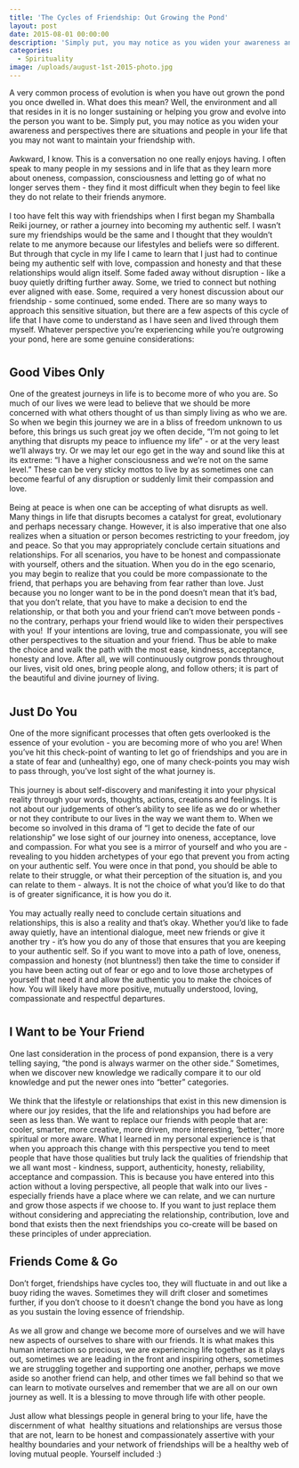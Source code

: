 ```yaml
---
title: 'The Cycles of Friendship: Out Growing the Pond'
layout: post
date: 2015-08-01 00:00:00
description: 'Simply put, you may notice as you widen your awareness and perspectives there are situations and people in your life that you may not want to maintain your friendship with.'
categories:
  - Spirituality
image: /uploads/august-1st-2015-photo.jpg
---
```



A very common process of evolution is when you have out grown the pond you once dwelled in. What does this mean? Well, the environment and all that resides in it is no longer sustaining or helping you grow and evolve into the person you want to be. Simply put, you may notice as you widen your awareness and perspectives there are situations and people in your life that you may not want to maintain your friendship with.
<br>
<br>Awkward, I know. This is a conversation no one really enjoys having. I often speak to many people in my sessions and in life that as they learn more about oneness, compassion, consciousness and letting go of what no longer serves them - they find it most difficult when they begin to feel like they do not relate to their friends anymore.
<br>
<br>I too have felt this way with friendships when I first began my Shamballa Reiki journey, or rather a journey into becoming my authentic self. I wasn’t sure my friendships would be the same and I thought that they wouldn’t relate to me anymore because our lifestyles and beliefs were so different. But through that cycle in my life I came to learn that I just had to continue being my authentic self with love, compassion and honesty and that these relationships would align itself. Some faded away without disruption - like a buoy quietly drifting further away. Some, we tried to connect but nothing ever aligned with ease. Some, required a very honest discussion about our friendship - some continued, some ended. There are so many ways to approach this sensitive situation, but there are a few aspects of this cycle of life that I have come to understand as I have seen and lived through them myself. Whatever perspective you’re experiencing while you’re outgrowing your pond, here are some genuine considerations:

# #

## Good Vibes Only

One of the greatest journeys in life is to become more of who you are. So much of our lives we were lead to believe that we should be more concerned with what others thought of us than simply living as who we are. So when we begin this journey we are in a bliss of freedom unknown to us before, this brings us such great joy we often decide, “I’m not going to let anything that disrupts my peace to influence my life” - or at the very least we’ll always try. Or we may let our ego get in the way and sound like this at its extreme: “I have a higher consciousness and we’re not on the same level.” These can be very sticky mottos to live by as sometimes one can become fearful of any disruption or suddenly limit their compassion and love.
<br>
<br>Being at peace is when one can be accepting of what disrupts as well. Many things in life that disrupts becomes a catalyst for great, evolutionary and perhaps necessary change. However, it is also imperative that one also realizes when a situation or person becomes restricting to your freedom, joy and peace. So that you may appropriately conclude certain situations and relationships. For all scenarios, you have to be honest and compassionate with yourself, others and the situation. When you do in the ego scenario, you may begin to realize that you could be more compassionate to the friend, that perhaps you are behaving from fear rather than love. Just because you no longer want to be in the pond doesn’t mean that it’s bad, that you don’t relate, that you have to make a decision to end the relationship, or that both you and your friend can’t move between ponds - no the contrary, perhaps your friend would like to widen their perspectives with you!  If your intentions are loving, true and compassionate, you will see other perspectives to the situation and your friend. Thus be able to make the choice and walk the path with the most ease, kindness, acceptance, honesty and love. After all, we will continuously outgrow ponds throughout our lives, visit old ones, bring people along, and follow others; it is part of the beautiful and divine journey of living.

# #

## Just Do You

One of the more significant processes that often gets overlooked is the essence of your evolution - you are becoming more of who you are! When you’ve hit this check-point of wanting to let go of friendships and you are in a state of fear and (unhealthy) ego, one of many check-points you may wish to pass through, you’ve lost sight of the what journey is.
<br>
<br>This journey is about self-discovery and manifesting it into your physical reality through your words, thoughts, actions, creations and feelings. It is not about our judgements of other’s ability to see life as we do or whether or not they contribute to our lives in the way we want them to. When we become so involved in this drama of “I get to decide the fate of our relationship” we lose sight of our journey into oneness, acceptance, love and compassion. For what you see is a mirror of yourself and who you are - revealing to you hidden archetypes of your ego that prevent you from acting on your authentic self. You were once in that pond, you should be able to relate to their struggle, or what their perception of the situation is, and you can relate to them - always. It is not the choice of what you’d like to do that is of greater significance, it is how you do it.
<br>
<br>You may actually really need to conclude certain situations and relationships, this is also a reality and that’s okay. Whether you’d like to fade away quietly, have an intentional dialogue, meet new friends or give it another try - it’s how you do any of those that ensures that you are keeping to your authentic self. So if you want to move into a path of love, oneness, compassion and honesty (not bluntness!) then take the time to consider if you have been acting out of fear or ego and to love those archetypes of yourself that need it and allow the authentic you to make the choices of how. You will likely have more positive, mutually understood, loving, compassionate and respectful departures.

# #

## I Want to be Your Friend

One last consideration in the process of pond expansion, there is a very telling saying, “the pond is always warmer on the other side.” Sometimes, when we discover new knowledge we radically compare it to our old knowledge and put the newer ones into “better” categories.
<br>
<br>We think that the lifestyle or relationships that exist in this new dimension is where our joy resides, that the life and relationships you had before are seen as less than. We want to replace our friends with people that are: cooler, smarter, more creative, more driven, more interesting, ‘better,’ more spiritual or more aware. What I learned in my personal experience is that when you approach this change with this perspective you tend to meet people that have those qualities but truly lack the qualities of friendship that we all want most - kindness, support, authenticity, honesty, reliability, acceptance and compassion. This is because you have entered into this action without a loving perspective, all people that walk into our lives - especially friends have a place where we can relate, and we can nurture and grow those aspects if we choose to. If you want to just replace them without considering and appreciating the relationship, contribution, love and bond that exists then the next friendships you co-create will be based on these principles of under appreciation.

## Friends Come & Go

Don’t forget, friendships have cycles too, they will fluctuate in and out like a buoy riding the waves. Sometimes they will drift closer and sometimes further, if you don’t choose to it doesn’t change the bond you have as long as you sustain the loving essence of friendship.
<br>
<br>As we all grow and change we become more of ourselves and we will have new aspects of ourselves to share with our friends. It is what makes this human interaction so precious, we are experiencing life together as it plays out, sometimes we are leading in the front and inspiring others, sometimes we are struggling together and supporting one another, perhaps we move aside so another friend can help, and other times we fall behind so that we can learn to motivate ourselves and remember that we are all on our own journey as well. It is a blessing to move through life with other people.
<br>
<br>Just allow what blessings people in general bring to your life, have the discernment of what  healthy situations and relationships are versus those that are not, learn to be honest and compassionately assertive with your healthy boundaries and your network of friendships will be a healthy web of loving mutual people. Yourself included :)